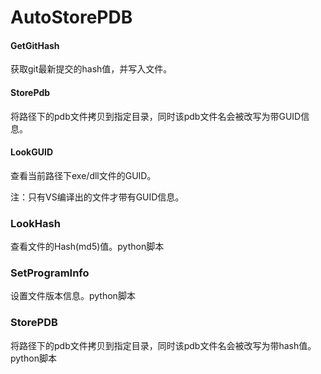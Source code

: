 # AutoStorePDB

#### GetGitHash

获取git最新提交的hash值，并写入文件。

#### StorePdb

将路径下的pdb文件拷贝到指定目录，同时该pdb文件名会被改写为带GUID信息。

#### LookGUID

查看当前路径下exe/dll文件的GUID。

注：只有VS编译出的文件才带有GUID信息。

### LookHash

查看文件的Hash(md5)值。python脚本

### SetProgramInfo

设置文件版本信息。python脚本

### StorePDB

将路径下的pdb文件拷贝到指定目录，同时该pdb文件名会被改写为带hash值。python脚本